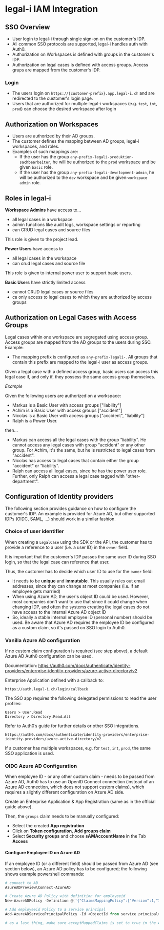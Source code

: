 # legal-i IAM Integration

## SSO Overview
- User login to legal-i through single sign-on on the customer's IDP.
- All common SSO protocols are supported, legal-i handles auth with Auth0.
- Authorization on Workspaces is defined with groups in the customer's IDP.
- Authorization on legal cases is defined with access groups. Access grups are mapped from the customer's IDP.

### Login
- The users login on `https://{customer-prefix}.app.legal-i.ch` and are redirected to the customer's login page.
- Users that are authorized for multiple legal-i workspaces (e.g. `test`, `int`, `prod`) can choose the desired workspace after login

## Authorization on Workspaces
- Users are authorized by their AD groups.
- The customer defines the mapping between AD groups, legal-i workspaces, and roles.
- Examples of such mappings are:
	- If the user has the group `any-prefix-legali-produktion-sachbearbeiter`, he will be authorized to the `prod` workspace and be given `basic` role.
	- If the user has the group `any-prefix-legali-development-admin`, he will be authorized to the `dev` workspace and be given `workspace admin` role.


## Roles in legal-i

**Workspace Admins** have access to...
- all legal cases in a workspace
- admin functions like audit logs, workspace settings or reporting
- can CRUD legal cases and source files

This role is given to the project lead.

**Power Users** have access to
- all legal cases in the workspace
- can crud legal cases and source file

This role is given to internal power user to support basic users.

**Basic Users** have strictly limited access
- cannot CRUD legal cases or source files
- ca only access to legal cases to which they are authorized by access groups

## Authorization on Legal Cases with Access Groups
Legal cases within one workspace are segregated using access group. Access groups are mapped from the AD groups to the users during SSO. Example:
- The mapping prefix is configured as `any-prefix-legali-`. All groups that contain this prefix are mapped to the legal-i user as access groups.

Given a legal case with a defined access group, basic users can access this legal case if, and only if, they possess the same access group themselves.

*Example*

Given the following users are authorized on a workspace:
- Markus is a Basic User with access groups ["liability"]
- Achim is a Basic User with access groups ["accident"]
- Nicolas is a Basic User with access groups ["accident", "liability"]
- Ralph is a Power User.

then...

- Markus can access all the legal cases with the group "liability". He cannot access any legal cases with group "accident" or any other group. For Achim, it's the same, but he is restricted to legal cases from "accident".
- Nicolas has access to legal cases that contain either the group "accident" or "liability".
- Ralph can access all legal cases, since he has the power user role. Further, only Ralph can access a legal case tagged with "other-department".


## Configuration of Identity providers

The following section provides guidance on how to configure the customer's IDP.
An example is provided for Azure AD, but other supported IDPs (OIDC, SAML, ...) should work in a similar fashion.

### Choice of user identifier

When creating a `LegalCase` using the SDK or the API, the customer has to provide a reference to a user (i.e. a user ID) in the `owner` field.

It is important that the customer's IDP passes the same user ID during SSO login, so that the legal case can reference that user.

Thus, the customer has to decide which user ID to use for the `owner` field:
- It needs to be **unique** and **immutable**. This usually rules out email addresses, since they can change at most companies (i.e. if an employee gets married)
- When using Azure AD, the user's object ID could be used. However, most companies don't want to use that since it could change when changing IDP,
  and often the systems creating the legal cases do not have access to the internal Azure AD object ID
- So, ideally a stable internal employee ID (personal number) should be used. Be aware that Azure AD requires the employee ID be configured as a custom claim, so it's passed on SSO login to Auth0.

### Vanilla Azure AD configuration

If no custom claim configuration is required (see step above), a default Azure AD Auth0 configuration can be used.

Documentation: https://auth0.com/docs/authenticate/identity-providers/enterprise-identity-providers/azure-active-directory/v2

Enterprise Application defined with a callback to:
```
https://auth.legal-i.ch/login/callback
```

The SSO app requires the following delegated permissions to read the user profiles:
```
Users > User.Read
Directory > Directory.Read.All
```
Refer to Auth0’s guide for further details or other SSO integrations.
```
https://auth0.com/docs/authenticate/identity-providers/enterprise-identity-providers/azure-active-directory/v2
```

If a customer has multiple workspaces, e.g. for `test`, `int`, `prod`, the same SSO application is used.


### OIDC Azure AD Configuration

When employee ID - or any other custom claim - needs to be passed from Azure AD, Auth0 has to use an OpenID Connect connection
(instead of an Azure AD connection, which does not support custom claims), which requires a slightly different configuration on Azure AD side.

Create an Enterprise Application & App Registration (same as in the official guide above).

Then, the `groups` claim needs to be manually configured:
- Select the created **App registration**
- Click on **Token configuration**, **Add groups claim**
- Select **Security groups** and choose **sAMAccountName** in the Tab **Access**

#### Configure Employee ID on Azure AD

If an employee ID (or a different field) should be passed from Azure AD (see section below),
an Azure AD policy has to be configured; the following shows example powershell commands:

```powershell
# connect to AD
AzureADPreview\Connect-AzureAD

# Create Azure AD Policy with definition for employeeid
New-AzureADPolicy -Definition @('{"ClaimsMappingPolicy":{"Version":1,"IncludeBasicClaimSet":"true", "ClaimsSchema": [{"Source":"user","ID":"employeeid","SamlClaimType":http://schemas.xmlsoap.org/ws/2005/05/identity/claims/name,"JwtClaimType":"employeeid"}]}}') -DisplayName "employeeid" -Type "ClaimsMappingPolicy"

# Add employeeid Policy to a service principal
Add-AzureADServicePrincipalPolicy -Id <ObjectId from service principal> -RefObjectId <Policy Id>

# as a last thing, make sure acceptMappedClaims is set to true in the App registration's manifest.
```